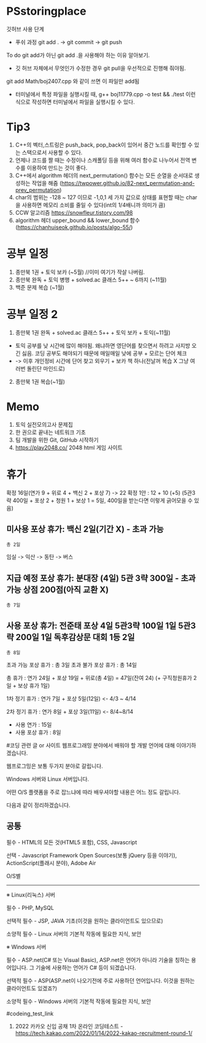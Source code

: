 # PSstoringplace
깃허브 사용 단계

- 푸쉬 과정
git add . -> git commit -> git push

To do
git add가 아닌 git add .을 사용해야 하는 이유 알아보기.

+ 깃 허브 자체에서 무엇인가 수정한 경우 git pull을 우선적으로 진행해 줘야됨.

git add Math/boj2407.cpp 와 같이 쓰면 이 파일만 add됨

- 터미널에서 특정 파일을 실행시킬 때, g++ boj11779.cpp -o test && ./test 이런 식으로 작성하면 터미널에서 파일을 실행시킬 수 있다.

# Tip3
1. C++의 벡터,스트링은 push_back, pop_back이 있어서 중간 노드를 확인할 수 있는 스택으로서 사용할 수 있다.
2. 언제나 코드를 짤 때는 수정이나 스캐폴딩 등을 위해 여러 함수로 나누어서 전역 변수를 이용하여 만드는 것이 좋다.
3. C++에서 algorithm 헤더의 next_permutation() 함수는 모든 순열을 순서대로 생성하는 작업을 해줌 (https://twpower.github.io/82-next_permutation-and-prev_permutation)
4. char의 범위는 -128 ~ 127 이므로 -1,0,1 세 가지 값으로 상태를 표현할 때는 char을 사용하면 메모리 소비를 줄일 수 있다(int의 1/4배니까 의미가 큼)
5. CCW 알고리즘 https://snowfleur.tistory.com/98
6. algorithm 헤더 upper_bound && lower_bound 함수 (https://chanhuiseok.github.io/posts/algo-55/)

# 공부 일정
1. 종만북 1권 + 토익 보카 (~5월) //이미 여기가 작살 나버림.
2. 종만북 완독 + 토익 병행 + solved.ac 클래스 5++ ~ 6까지 (~11월)
3. 백준 문제 복습 (~1월)

# 공부 일정 2
1. 종만북 1권 완독 + solved.ac 클래스 5++ + 토익 보카 + 토익(~11월)
+ 토익 공부를 낮 시간에 많이 해야됨. 왜냐하면 영단어를 찾으면서 하려고 사지방 오긴 싫음. 코딩 공부도 해야되기 때문에 매일매일 낮에 공부 + 모르는 단어 체크
+ -> 이후 개인정비 시간에 단어 찾고 외우기 + 보카 책 하나(전날꺼 복습 X 그냥 여러번 돌린단 마인드로) 
2. 종만북 1권 복습(~1월)

# Memo
1. 토익 실전모의고사 문제집
2. 한 권으로 끝내는 네트워크 기초
3. 팀 개발을 위한 Git, GitHub 시작하기
4. https://play2048.co/ 2048 html 게임 사이트

# 휴가
확정 16일(연가 9 + 위로 4 + 백신 2 + 포상 7) -> 22 확정
1안 : 12 + 10 (+5)
(5관3략 400일 + 포상 2 + 청원 1 + 보상 1 = 5일, 400일을 받는다면 이렇게 긁어모을 수 있음)

미사용 포상 휴가:
	백신 2일(기간 X) - 초과 가능
------------------------------------
	총 2일

임실 -> 익산 -> 동탄 -> 버스

지급 예정 포상 휴가:
	분대장 (4일)
	5관 3략 300일 - 초과 가능
	상점 200점(아직 교환 X)
------------------------------------
	총 7일

사용 포상 휴가:
	전준태 포상 4일
	5관3략 100일 1일
	5관3략 200일 1일
	독후감상문 대회 1등 2일
------------------------------------
	총 8일

초과 가능 포상 휴가 : 총 3일
초과 불가 포상 휴가 : 총 14일

총 휴가 : 연가 24일 + 포상 19일 + 위로(총 4일) = 47일(잔여 24) (+ 구직청원휴가 2일 + 보상 휴가 1일)

1차 정기 휴가 : 연가 7일 + 포상 5일(12일) <- 4/3 ~ 4/14

2차 정기 휴가 : 연가 8일 + 포상 3일(11일) <- 8/4~8/14

+ 사용 연가 : 15일
+ 사용 포상 휴가 : 8일

#코딩 관련 글 or 사이트
웹프로그래밍 분야에서 배워야 할 개발 언어에 대해 이야기하겠습니다.

웹프로그밍은 보통 두가지 분야로 갈립니다.

Windows 서버와 Linux 서버입니다.

어떤 O/S 플랫폼을 주로 잡느냐에 따라 배우셔야할 내용은 어느 정도 갈립니다.

다음과 같이 정리하겠습니다.

공통
-----

필수 - HTML의 모든 것(HTML5 포함), CSS, Javascript

선택 - Javascript Framework Open Sources(보통 jQuery 등을 이야기), ActionScript(플래시 분야), Adobe Air

 

O/S별

------

※ Linux(리눅스) 서버

필수 - PHP, MySQL

선택적 필수 - JSP, JAVA 기초(이것을 원하는 클라이언트도 있으므로)

소양적 필수 - Linux 서버의 기본적 작동에 필요한 지식, 보안

 

※ Windows 서버

필수 - ASP.net(C# 또는 Visual Basic), ASP.net​은 언어가 아니라 기술을 칭하는 용어입니다. 그 기술에 사용하는 언어가 C# 등이 되겠습니다.

선택적 필수 - ASP(ASP.net이 나오기전에 주로 사용하던 언어입니다. 이것을 원하는 클라이언트도 있겠죠?)

소양적 필수 - Windows 서버의 기본적 작동에 필요한 지식, 보안

#codeing_test_link
1. 2022 카카오 신입 공채 1차 온라인 코딩테스트 - https://tech.kakao.com/2022/01/14/2022-kakao-recruitment-round-1/